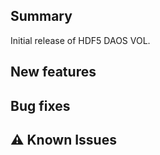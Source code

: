 ## Summary

Initial release of HDF5 DAOS VOL.

## New features

## Bug fixes

## :warning: Known Issues


